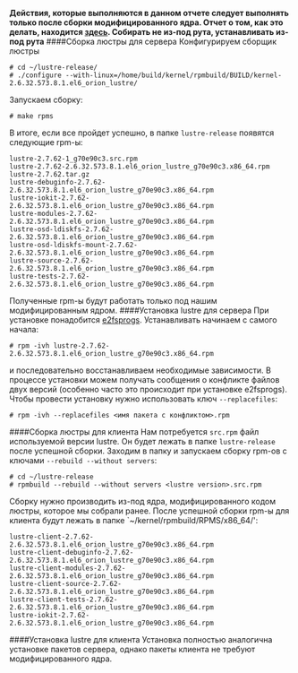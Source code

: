 **Действия, которые выполняются в данном отчете следует выполнять только после сборки модифицированного ядра. 
Отчет о том, как это делать, находится [здесь](./patching_kernel.md). Собирать не из-под рута, устанавливать из-под рута**
####Сборка люстры для сервера
Конфигурируем сборщик люстры 
```
# cd ~/lustre-release/
# ./configure --with-linux=/home/build/kernel/rpmbuild/BUILD/kernel-2.6.32.573.8.1.el6_orion_lustre/
```
Запускаем сборку:
```
# make rpms
```
В итоге, если все пройдет успешно, в папке `lustre-release` появятся следующие rpm-ы:
```
lustre-2.7.62-1_g70e90c3.src.rpm
lustre-2.7.62-2.6.32.573.8.1.el6_orion_lustre_g70e90c3.x86_64.rpm
lustre-2.7.62.tar.gz
lustre-debuginfo-2.7.62-2.6.32.573.8.1.el6_orion_lustre_g70e90c3.x86_64.rpm
lustre-iokit-2.7.62-2.6.32.573.8.1.el6_orion_lustre_g70e90c3.x86_64.rpm
lustre-modules-2.7.62-2.6.32.573.8.1.el6_orion_lustre_g70e90c3.x86_64.rpm
lustre-osd-ldiskfs-2.7.62-2.6.32.573.8.1.el6_orion_lustre_g70e90c3.x86_64.rpm
lustre-osd-ldiskfs-mount-2.7.62-2.6.32.573.8.1.el6_orion_lustre_g70e90c3.x86_64.rpm
lustre-source-2.7.62-2.6.32.573.8.1.el6_orion_lustre_g70e90c3.x86_64.rpm
lustre-tests-2.7.62-2.6.32.573.8.1.el6_orion_lustre_g70e90c3.x86_64.rpm
```
Полученные rpm-ы будут работать только под нашим модифицированным ядром. 
####Установка lustre для сервера
При установке понадобится 
[e2fsprogs](http://downloads.hpdd.intel.com/public/e2fsprogs/latest/). Устанавливать начинаем с самого начала:
```
# rpm -ivh lustre-2.7.62-2.6.32.573.8.1.el6_orion_lustre_g70e90c3.x86_64.rpm
```
и последовательно восстанавливаем необходимые зависимости. 
В процессе установки можем получать сообщения о конфликте файлов двух версий
(особенно часто это происходит при установке e2fsprogs). 
Чтобы провести установку нужно использовать ключ `--replacefiles`:
```
# rpm -ivh --replacefiles <имя пакета с конфликтом>.rpm
```
####Сборка люстры для клиента
Нам потребуется `src.rpm` файл используемой версии lustre. Он будет лежать в папке `lustre-release`
после успешной сборки. Заходим в папку и запускаем сборку rpm-ов с ключами `--rebuild --without servers`: 
```
# cd ~/lustre-release
# rpmbuild --rebuild --without servers <lustre version>.src.rpm
```
Сборку нужно производить из-под ядра, модифицированного кодом люстры, которое мы собрали ранее. 
После успешной сборки rpm-ы для клиента будут лежать в папке `~/kernel/rpmbuild/RPMS/x86_64/':
```
lustre-client-2.7.62-2.6.32.573.8.1.el6_orion_lustre_g70e90c3.x86_64.rpm
lustre-client-debuginfo-2.7.62-2.6.32.573.8.1.el6_orion_lustre_g70e90c3.x86_64.rpm
lustre-client-modules-2.7.62-2.6.32.573.8.1.el6_orion_lustre_g70e90c3.x86_64.rpm
lustre-client-source-2.7.62-2.6.32.573.8.1.el6_orion_lustre_g70e90c3.x86_64.rpm
lustre-client-tests-2.7.62-2.6.32.573.8.1.el6_orion_lustre_g70e90c3.x86_64.rpm
lustre-iokit-2.7.62-2.6.32.573.8.1.el6_orion_lustre_g70e90c3.x86_64.rpm
```
####Установка lustre для клиента
Установка полностью аналогична установке пакетов сервера, однако пакеты клиента не требуют модифицированного ядра.
